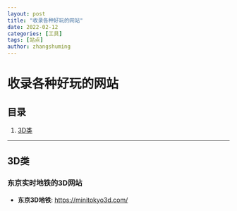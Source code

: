 ```yaml
---
layout: post
title: "收录各种好玩的网站"
date: 2022-02-12
categories: [工具]
tags: [站点]
author: zhangshuming
---
```


# 收录各种好玩的网站

## 目录

1. [3D类](#3D类)

---

## 3D类

### 东京实时地铁的3D网站
- **东京3D地铁**: <a href="https://minitokyo3d.com/" target="_blank">https://minitokyo3d.com/</a>
